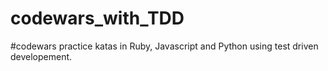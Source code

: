 # codewars_with_TDD

#codewars practice katas in Ruby, Javascript and Python using test driven developement. 
